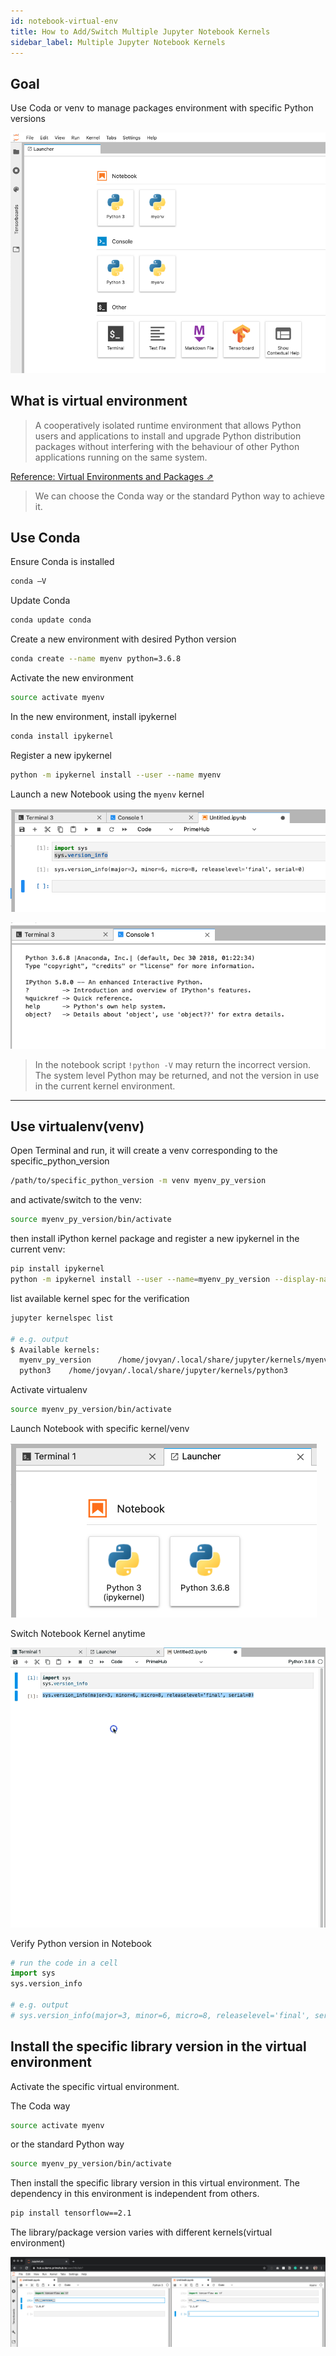 ```yaml
---
id: notebook-virtual-env
title: How to Add/Switch Multiple Jupyter Notebook Kernels
sidebar_label: Multiple Jupyter Notebook Kernels 
---
```



## Goal

Use Coda or venv to manage packages environment with specific Python versions

![](assets/two_kernels.png)

## What is virtual environment

>A cooperatively isolated runtime environment that allows Python users and applications to install and upgrade Python distribution packages without interfering with the behaviour of other Python applications running on the same system.


[Reference: Virtual Environments and Packages &neArr;](https://docs.python.org/3/tutorial/venv.html)

>We can choose the Conda way or the standard Python way to achieve it.

## Use Conda

Ensure Conda is installed

```bash
conda –V
```

Update Conda

```bash
conda update conda
```

Create a new environment with desired Python version

```bash
conda create --name myenv python=3.6.8
```

Activate the new environment

```bash
source activate myenv
```

In the new environment, install ipykernel

```bash
conda install ipykernel
```

Register a new ipykernel

```bash
python -m ipykernel install --user --name myenv
```

Launch a new Notebook using the `myenv` kernel

![](assets/coda_python_version.png)

![](assets/coda_console.png)

>In the notebook script `!python -V` may return the incorrect version. The system level Python may be returned, and not the version in use in the current kernel environment.

---

## Use virtualenv(venv)

Open Terminal and run, it will create a venv corresponding to the specific_python_version

```bash
/path/to/specific_python_version -m venv myenv_py_version
```

and activate/switch to the venv:

```bash
source myenv_py_version/bin/activate
```

then install iPython kernel package and register a new ipykernel in the current venv:

```bash
pip install ipykernel
python -m ipykernel install --user --name=myenv_py_version --display-name "Python <specific_version>"
```

list available kernel spec for the verification

```bash
jupyter kernelspec list

# e.g. output
$ Available kernels:
  myenv_py_version      /home/jovyan/.local/share/jupyter/kernels/myenv_py_version
  python3    /home/jovyan/.local/share/jupyter/kernels/python3
```

Activate virtualenv

```bash
source myenv_py_version/bin/activate
```

Launch Notebook with specific kernel/venv

![](assets/two_python_kernel.png)

Switch Notebook Kernel anytime

![switch_kernel.gif](assets/switch_kernel.gif)

Verify Python version in Notebook

```python
# run the code in a cell
import sys
sys.version_info

# e.g. output
# sys.version_info(major=3, minor=6, micro=8, releaselevel='final', serial=0)
```

## Install the specific library version in the virtual environment

Activate the specific virtual environment. 

The Coda way

```bash
source activate myenv
```

or the standard Python way

```bash
source myenv_py_version/bin/activate
```

Then install the specific library version in this virtual environment. The dependency in this environment is independent from others.

```bash
pip install tensorflow==2.1
```

The library/package version varies with different kernels(virtual environment)

![](assets/two_env_tf.png)
